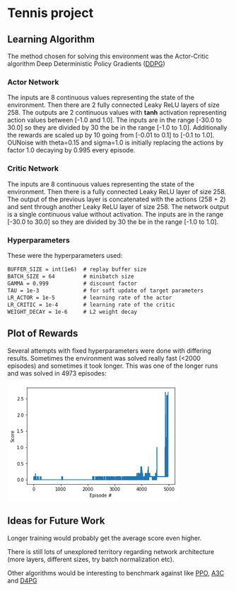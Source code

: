 # Tennis project

## Learning Algorithm

The method chosen for solving this environment was the Actor-Critic algorithm Deep Deterministic Policy Gradients ([DDPG](https://arxiv.org/abs/1509.02971))

### Actor Network

The inputs are 8 continuous values representing the state of the environment.
Then there are 2 fully connected Leaky ReLU layers of size 258.
The outputs are 2 continuous values with **tanh** activation representing action values between [-1.0 and 1.0].
The inputs are in the range [-30.0 to 30.0] so they are divided by 30 the be in the range [-1.0 to 1.0].
Additionally the rewards are scaled up by 10 going from [-0.01 to 0.1] to [-0.1 to 1.0].
OUNoise with theta=0.15 and sigma=1.0 is initially replacing the actions by factor 1.0 decaying by 0.995 every episode.

### Critic Network

The inputs are 8 continuous values representing the state of the environment.
Then there is a fully connected Leaky ReLU layer of size 258.
The output of the previous layer is concatenated with the actions (258 + 2) and sent through another Leaky ReLU layer of size 258.
The network output is a single continuous value without activation.
The inputs are in the range [-30.0 to 30.0] so they are divided by 30 the be in the range [-1.0 to 1.0].

### Hyperparameters

These were the hyperparameters used:

    BUFFER_SIZE = int(1e6)  # replay buffer size
    BATCH_SIZE = 64         # minibatch size
    GAMMA = 0.999           # discount factor
    TAU = 1e-3              # for soft update of target parameters
    LR_ACTOR = 1e-5         # learning rate of the actor 
    LR_CRITIC = 1e-4        # learning rate of the critic
    WEIGHT_DECAY = 1e-6     # L2 weight decay

## Plot of Rewards

Several attempts with fixed hyperparameters were done with differing results. Sometimes the environment was solved really fast (<2000 episodes) and sometimes it took longer. This was one of the longer runs and was solved in 4973 episodes:

![Episodic Rewards](./images/scores.png)

## Ideas for Future Work

Longer training would probably get the average score even higher.

There is still lots of unexplored territory regarding network architecture (more layers, different sizes, try batch normalization etc).

Other algorithms would be interesting to benchmark against like [PPO](https://arxiv.org/pdf/1707.06347.pdf), [A3C](https://arxiv.org/pdf/1602.01783.pdf) and [D4PG](https://openreview.net/pdf?id=SyZipzbCb)
